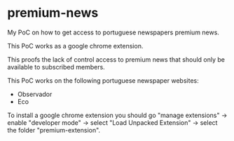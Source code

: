 # premium-news

My PoC on how to get access to portuguese newspapers premium news.

This PoC works as a google chrome extension.

This proofs the lack of control access to premium news that should only be available to subscribed members.

This PoC works on the following portuguese newspaper websites:
- Observador
- Eco

To install a google chrome extension you should go "manage extensions" -> enable "developer mode" -> select "Load Unpacked Extension" -> select the folder "premium-extension".
